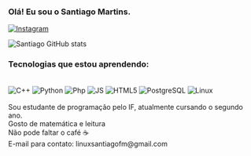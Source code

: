 ### Olá! Eu sou o Santiago Martins.
[![Instagram](https://img.shields.io/badge/Instagram-E4405F?style=for-the-badge&logo=instagram&logoColor=white)](https://www.instagram.com/santiago_fmartins/?img_index=2)

![Santiago GitHub stats](https://github-readme-stats.vercel.app/api?username=Santiago-fmartins&show_icons=true&theme=radical)

### Tecnologias que estou aprendendo: 
<div style = "dilplay: inline_block"><br>
  <img align="center" alt="C++" src = "https://img.shields.io/badge/C%2B%2B-00599C?style=for-the-badge&logo=c%2B%2B&logoColor=white" />
    <img align="center" alt="Python" src = "https://img.shields.io/badge/Python-14354C?style=for-the-badge&logo=python&logoColor=white" />
    <img align="center" alt="Php" src = "https://img.shields.io/badge/PHP-777BB4?style=for-the-badge&logo=php&logoColor=white" />
    <img align="center" alt="JS" src = "https://img.shields.io/badge/JavaScript-323330?style=for-the-badge&logo=javascript&logoColor=F7DF1E" />
    <img align="center" alt ="HTML5" src = "https://img.shields.io/badge/HTML5-E34F26?style=for-the-badge&logo=html5&logoColor=white" />
    <img align="center" alt="PostgreSQL" src = "https://img.shields.io/badge/PostgreSQL-316192?style=for-the-badge&logo=postgresql&logoColor=white" />
    <img align="center" alt="Linux" src = "https://img.shields.io/badge/Linux-FCC624?style=for-the-badge&logo=linux&logoColor=black" />
</div><br>
Sou estudante de programação pelo IF, atualmente cursando o segundo ano.<br>
Gosto de matemática e leitura ​<br>
Não pode faltar o café ☕​<br>
E-mail para contato: linuxsantiagofm@gmail.com<br>
